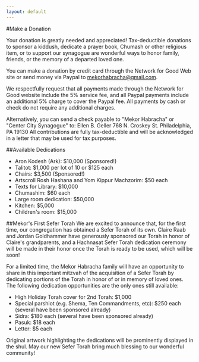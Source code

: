 ```yaml
---
layout: default
---
```


#Make a Donation

Your donation is greatly needed and appreciated! Tax-deductible donations to sponsor a kiddush, dedicate a prayer book, Chumash or other religious item, or to support our synagogue are wonderful ways to honor family, friends, or the memory of a departed loved one.

You can make a donation by credit card through the Network for Good Web site or send money via Paypal to mekorhabracha@gmail.com. 

We respectfully request that all payments made through the Network for Good website include the 5% service fee, and all Paypal payments include an additional 5% charge to cover the Paypal fee. All payments by cash or check do not require any additional charges.

Alternatively, you can send a check payable to "Mekor Habracha" or "Center City Synagogue" to:
Ellen B. Geller
768 N. Croskey St.
Philadelphia, PA 19130
All contributions are fully tax-deductible and will be acknowledged in a letter that may be used for tax purposes.

##Available Dedications

- Aron Kodesh (Ark): $10,000 (Sponsored!)
- Talitot: $1,000 per lot of 10 or $125 each
- Chairs: $3,500 (Sponsored!)
- Artscroll Rosh Hashana and Yom Kippur Machzorim: $50 each
- Texts for Library: $10,000
- Chumashim: $60 each
- Large room dedication: $50,000
- Kitchen: $5,000
- Children's room: $15,000

##Mekor's First Sefer Torah
We are excited to announce that, for the first time, our congregation has obtained a Sefer Torah of its own. Claire Raab and Jordan Goldhammer have generously sponsored our Torah in honor of Claire's grandparents, and a Hachnasat Sefer Torah dedication ceremony will be made in their honor once the Torah is ready to be used, which will be soon! 

For a limited time, the Mekor Habracha family will have an opportunity to share in this important mitzvah of the acquisition of a Sefer Torah by dedicating portions of the Torah in honor of or in memory of loved ones. The following dedication opportunities are the only ones still available:

- High Holiday Torah cover for 2nd Torah: $1,000
- Special parshiot (e.g. Shema, Ten Commandments, etc): $250 each (several have been sponsored already)
- Sidra: $180 each (several have been sponsored already)
- Pasuk: $18 each
- Letter: $5 each

Original artwork highlighting the dedications will be prominently displayed in the shul. May our new Sefer Torah bring much blessing to our wonderful community! 
